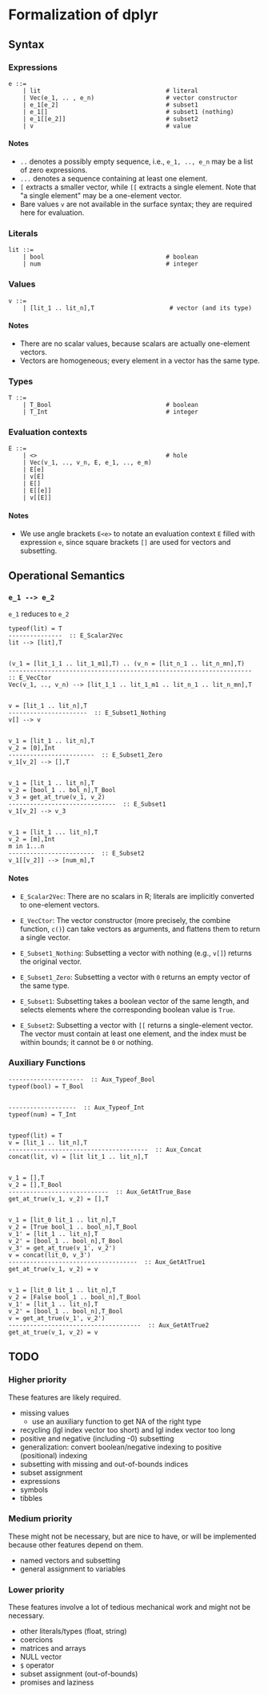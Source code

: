 # Formalization of dplyr

## Syntax

### Expressions

    e ::=
        | lit                                   # literal
        | Vec(e_1, .. , e_n)                    # vector constructor
        | e_1[e_2]                              # subset1
        | e_1[]                                 # subset1 (nothing)
        | e_1[[e_2]]                            # subset2
        | v                                     # value

#### Notes

  * `..` denotes a possibly empty sequence, i.e., `e_1, .., e_n` may be a list
    of zero expressions.
  * `...` denotes a sequence containing at least one element.
  * `[` extracts a smaller vector, while `[[` extracts a single element. Note
    that "a single element" may be a one-element vector.
  * Bare values `v` are not available in the surface syntax; they are required
    here for evaluation.


### Literals

    lit ::=
        | bool                                  # boolean
        | num                                   # integer


### Values

    v ::=
        | [lit_1 .. lit_n],T                     # vector (and its type)

#### Notes

  * There are no scalar values, because scalars are actually one-element
    vectors.
  * Vectors are homogeneous; every element in a vector has the same type.


### Types

    T ::=
        | T_Bool                                # boolean
        | T_Int                                 # integer


### Evaluation contexts

    E ::=
        | <>                                    # hole
        | Vec(v_1, .., v_n, E, e_1, .., e_m)
        | E[e]
        | v[E]
        | E[]
        | E[[e]]
        | v[[E]]

#### Notes

  * We use angle brackets `E<e>` to notate an evaluation context `E` filled with
    expression `e`, since square brackets `[]` are used for vectors and
    subsetting.


## Operational Semantics

### `e_1 --> e_2`

`e_1` reduces to `e_2`

    typeof(lit) = T
    ---------------  :: E_Scalar2Vec
    lit --> [lit],T


    (v_1 = [lit_1_1 .. lit_1_m1],T) .. (v_n = [lit_n_1 .. lit_n_mn],T)
    --------------------------------------------------------------------  :: E_VecCtor
    Vec(v_1, .., v_n) --> [lit_1_1 .. lit_1_m1 .. lit_n_1 .. lit_n_mn],T


    v = [lit_1 .. lit_n],T
    ----------------------  :: E_Subset1_Nothing
    v[] --> v


    v_1 = [lit_1 .. lit_n],T
    v_2 = [0],Int
    ------------------------  :: E_Subset1_Zero
    v_1[v_2] --> [],T


    v_1 = [lit_1 .. lit_n],T
    v_2 = [bool_1 .. bol_n],T_Bool
    v_3 = get_at_true(v_1, v_2)
    ------------------------------  :: E_Subset1
    v_1[v_2] --> v_3


    v_1 = [lit_1 ... lit_n],T
    v_2 = [m],Int
    m in 1...n
    ------------------------  :: E_Subset2
    v_1[[v_2]] --> [num_m],T

#### Notes

  * `E_Scalar2Vec`: There are no scalars in R; literals are implicitly converted
    to one-element vectors.

  * `E_VecCtor`: The vector constructor (more precisely, the combine function,
    `c()`) can take vectors as arguments, and flattens them to return a single
    vector.

  * `E_Subset1_Nothing`: Subsetting a vector with nothing (e.g., `v[]`) returns
    the original vector.

  * `E_Subset1_Zero`: Subsetting a vector with `0` returns an empty vector of
     the same type.

  * `E_Subset1`: Subsetting takes a boolean vector of the same length, and
     selects elements where the corresponding boolean value is `True`.

  * `E_Subset2`: Subsetting a vector with `[[` returns a single-element vector.
    The vector must contain at least one element, and the index must be within
    bounds; it cannot be `0` or nothing.


### Auxiliary Functions

    ---------------------  :: Aux_Typeof_Bool
    typeof(bool) = T_Bool


    -------------------  :: Aux_Typeof_Int
    typeof(num) = T_Int


    typeof(lit) = T
    v = [lit_1 .. lit_n],T
    ---------------------------------------  :: Aux_Concat
    concat(lit, v) = [lit lit_1 .. lit_n],T


    v_1 = [],T
    v_2 = [],T_Bool
    ----------------------------  :: Aux_GetAtTrue_Base
    get_at_true(v_1, v_2) = [],T


    v_1 = [lit_0 lit_1 .. lit_n],T
    v_2 = [True bool_1 .. bool_n],T_Bool
    v_1' = [lit_1 .. lit_n],T
    v_2' = [bool_1 .. bool_n],T_Bool
    v_3' = get_at_true(v_1', v_2')
    v = concat(lit_0, v_3')
    ------------------------------------  :: Aux_GetAtTrue1
    get_at_true(v_1, v_2) = v


    v_1 = [lit_0 lit_1 .. lit_n],T
    v_2 = [False bool_1 .. bool_n],T_Bool
    v_1' = [lit_1 .. lit_n],T
    v_2' = [bool_1 .. bool_n],T_Bool
    v = get_at_true(v_1', v_2')
    -------------------------------------  :: Aux_GetAtTrue2
    get_at_true(v_1, v_2) = v

## TODO

### Higher priority

These features are likely required.

  * missing values
      * use an auxiliary function to get NA of the right type
  * recycling (lgl index vector too short) and lgl index vector too long
  * positive and negative (including -0) subsetting
  * generalization: convert boolean/negative indexing to positive (positional)
    indexing
  * subsetting with missing and out-of-bounds indices
  * subset assignment
  * expressions
  * symbols
  * tibbles

### Medium priority

These might not be necessary, but are nice to have, or will be implemented
because other features depend on them.

  * named vectors and subsetting
  * general assignment to variables

### Lower priority

These features involve a lot of tedious mechanical work and might not be
necessary.

  * other literals/types (float, string)
  * coercions
  * matrices and arrays
  * NULL vector
  * `$` operator
  * subset assignment (out-of-bounds)
  * promises and laziness

